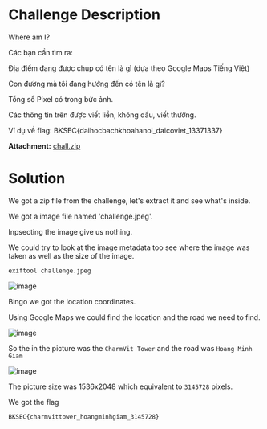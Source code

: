 # Challenge Description
Where am I?

Các bạn cần tìm ra:

Địa điểm đang được chụp có tên là gì (dựa theo Google Maps Tiếng Việt)

Con đường mà tôi đang hướng đến có tên là gì?

Tổng số Pixel có trong bức ảnh.

Các thông tin trên được viết liền, không dấu, viết thường.

Ví dụ về flag: BKSEC{daihocbachkhoahanoi_daicoviet_13371337}

**Attachment:** [chall.zip](/Challenge_files/langthanghanoi/chall.zip)
# Solution
We got a zip file from the challenge, let's extract it and see what's inside.

We got a image file named 'challenge.jpeg'. 

Inpsecting the image give us nothing.

We could try to look at the image metadata too see where the image was taken as well as the size of the image.

```bash
exiftool challenge.jpeg
```

![image](https://github.com/user-attachments/assets/d7535a6f-8707-4c1c-891e-f31bc9049a82)

Bingo we got the location coordinates.

Using Google Maps we could find the location and the road we need to find.

![image](https://github.com/user-attachments/assets/fa0fbc33-a0c0-4af0-aac6-b1b5096ccffa)

So the in the picture was the `CharmVit Tower` and the road was `Hoang Minh Giam`

![image](https://github.com/user-attachments/assets/1c91b462-bf00-44aa-9311-086aee845930)

The picture size was 1536x2048 which equivalent to `3145728` pixels.

We got the flag

```BKSEC{charmvittower_hoangminhgiam_3145728}```
